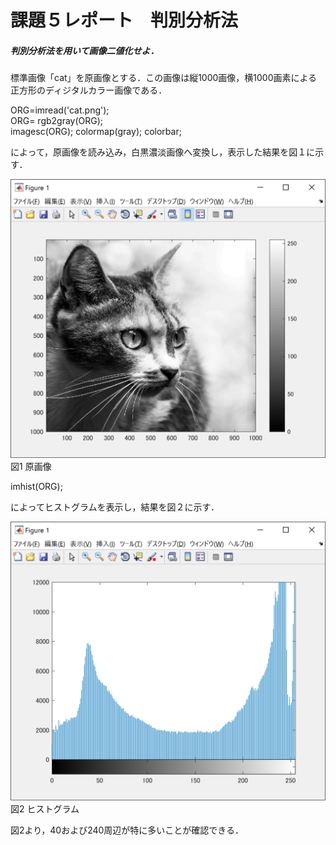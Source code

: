 # 課題５レポート　判別分析法
##### 判別分析法を用いて画像二値化せよ．
標準画像「cat」を原画像とする．この画像は縦1000画像，横1000画素による正方形のディジタルカラー画像である．

ORG=imread('cat.png');  
ORG= rgb2gray(ORG);  
imagesc(ORG); colormap(gray); colorbar;

によって，原画像を読み込み，白黒濃淡画像へ変換し，表示した結果を図１に示す．

![原画像](https://github.com/ReoOgawa/Image-processing-Report/blob/master/Image/Report-05/01.png?raw=true)  
図1 原画像

imhist(ORG);

によってヒストグラムを表示し，結果を図２に示す．

![原画像](https://github.com/ReoOgawa/Image-processing-Report/blob/master/Image/Report-04/02.png?raw=true)  
図2 ヒストグラム

図2より，40および240周辺が特に多いことが確認できる．
